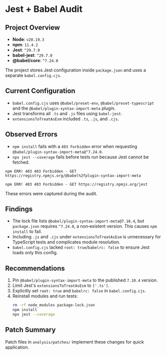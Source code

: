 # Jest + Babel Audit

## Project Overview
- **Node**: `v20.19.3`
- **npm**: `11.4.2`
- **Jest**: `^29.7.0`
- **babel-jest**: `^29.7.0`
- **@babel/core**: `^7.24.0`

The project stores Jest configuration inside `package.json` and uses a separate `babel.config.cjs`.

## Current Configuration
- `babel.config.cjs` uses `@babel/preset-env`, `@babel/preset-typescript` and the `@babel/plugin-syntax-import-meta` plugin.
- Jest transforms all `.ts` and `.js` files using `babel-jest`.
- `extensionsToTreatAsEsm` included `.ts`, `.js`, and `.cjs`.

## Observed Errors
- `npm install` fails with a `403 Forbidden` error when requesting `@babel/plugin-syntax-import-meta@^7.24.0`.
- `npx jest --coverage` fails before tests run because Jest cannot be fetched.

```
npm ERR! 403 403 Forbidden - GET https://registry.npmjs.org/@babel%2fplugin-syntax-import-meta
```

```
npm ERR! 403 403 Forbidden - GET https://registry.npmjs.org/jest
```

These errors were captured during the audit.

## Findings
- The lock file lists `@babel/plugin-syntax-import-meta@7.10.4`, but `package.json` requires `^7.24.0`, a non‑existent version. This causes `npm install` to fail.
- Including `.js` and `.cjs` under `extensionsToTreatAsEsm` is unnecessary for TypeScript tests and complicates module resolution.
- `babel.config.cjs` lacked `root: true`/`babelrc: false` to ensure Jest loads only this config.

## Recommendations
1. Pin `@babel/plugin-syntax-import-meta` to the published `7.10.4` version.
2. Limit Jest's `extensionsToTreatAsEsm` to `['.ts']`.
3. Explicitly set `root: true` and `babelrc: false` in `babel.config.cjs`.
4. Reinstall modules and run tests:
   ```bash
   rm -rf node_modules package-lock.json
   npm install
   npx jest --coverage
   ```

## Patch Summary
Patch files in `analysis/patches/` implement these changes for quick application.
